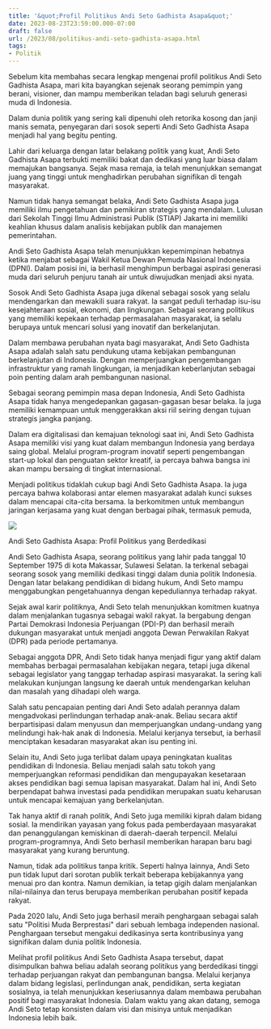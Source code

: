 ```yaml
---
title: '&quot;Profil Politikus Andi Seto Gadhista Asapa&quot;'
date: 2023-08-23T23:59:00.000-07:00
draft: false
url: /2023/08/politikus-andi-seto-gadhista-asapa.html
tags: 
- Politik
---
```


  

Sebelum kita membahas secara lengkap mengenai profil politikus Andi Seto Gadhista Asapa, mari kita bayangkan sejenak seorang pemimpin yang berani, visioner, dan mampu memberikan teladan bagi seluruh generasi muda di Indonesia.  
  
Dalam dunia politik yang sering kali dipenuhi oleh retorika kosong dan janji manis semata, penyegaran dari sosok seperti Andi Seto Gadhista Asapa menjadi hal yang begitu penting.  
  
Lahir dari keluarga dengan latar belakang politik yang kuat, Andi Seto Gadhista Asapa terbukti memiliki bakat dan dedikasi yang luar biasa dalam memajukan bangsanya. Sejak masa remaja, ia telah menunjukkan semangat juang yang tinggi untuk menghadirkan perubahan signifikan di tengah masyarakat.  
  
Namun tidak hanya semangat belaka, Andi Seto Gadhista Asapa juga memiliki ilmu pengetahuan dan pemikiran strategis yang mendalam. Lulusan dari Sekolah Tinggi Ilmu Administrasi Publik (STIAP) Jakarta ini memiliki keahlian khusus dalam analisis kebijakan publik dan manajemen pemerintahan.  
  
Andi Seto Gadhista Asapa telah menunjukkan kepemimpinan hebatnya ketika menjabat sebagai Wakil Ketua Dewan Pemuda Nasional Indonesia (DPNI). Dalam posisi ini, ia berhasil menghimpun berbagai aspirasi generasi muda dari seluruh penjuru tanah air untuk diwujudkan menjadi aksi nyata.  
  
Sosok Andi Seto Gadhista Asapa juga dikenal sebagai sosok yang selalu mendengarkan dan mewakili suara rakyat. Ia sangat peduli terhadap isu-isu kesejahteraan sosial, ekonomi, dan lingkungan. Sebagai seorang politikus yang memiliki kepekaan terhadap permasalahan masyarakat, ia selalu berupaya untuk mencari solusi yang inovatif dan berkelanjutan.  
  
Dalam membawa perubahan nyata bagi masyarakat, Andi Seto Gadhista Asapa adalah salah satu pendukung utama kebijakan pembangunan berkelanjutan di Indonesia. Dengan memperjuangkan pengembangan infrastruktur yang ramah lingkungan, ia menjadikan keberlanjutan sebagai poin penting dalam arah pembangunan nasional.  
  
Sebagai seorang pemimpin masa depan Indonesia, Andi Seto Gadhista Asapa tidak hanya mengedepankan gagasan-gagasan besar belaka. Ia juga memiliki kemampuan untuk menggerakkan aksi riil seiring dengan tujuan strategis jangka panjang.  
  
Dalam era digitalisasi dan kemajuan teknologi saat ini, Andi Seto Gadhista Asapa memiliki visi yang kuat dalam membangun Indonesia yang berdaya saing global. Melalui program-program inovatif seperti pengembangan start-up lokal dan penguatan sektor kreatif, ia percaya bahwa bangsa ini akan mampu bersaing di tingkat internasional.  
  
Menjadi politikus tidaklah cukup bagi Andi Seto Gadhista Asapa. Ia juga percaya bahwa kolaborasi antar elemen masyarakat adalah kunci sukses dalam mencapai cita-cita bersama. Ia berkomitmen untuk membangun jaringan kerjasama yang kuat dengan berbagai pihak, termasuk pemuda,

  

![](https://media.suara.com/suara-partners/tangsel/thumbs/1200x675/2022/09/14/2-200px-bupati-sinjai-andi-seto-gadhista-asapa.jpg)

  

Andi Seto Gadhista Asapa: Profil Politikus yang Berdedikasi

  

Andi Seto Gadhista Asapa, seorang politikus yang lahir pada tanggal 10 September 1975 di kota Makassar, Sulawesi Selatan. Ia terkenal sebagai seorang sosok yang memiliki dedikasi tinggi dalam dunia politik Indonesia. Dengan latar belakang pendidikan di bidang hukum, Andi Seto mampu menggabungkan pengetahuannya dengan kepeduliannya terhadap rakyat.

  

Sejak awal karir politiknya, Andi Seto telah menunjukkan komitmen kuatnya dalam menjalankan tugasnya sebagai wakil rakyat. Ia bergabung dengan Partai Demokrasi Indonesia Perjuangan (PDI-P) dan berhasil meraih dukungan masyarakat untuk menjadi anggota Dewan Perwakilan Rakyat (DPR) pada periode pertamanya.

  

Sebagai anggota DPR, Andi Seto tidak hanya menjadi figur yang aktif dalam membahas berbagai permasalahan kebijakan negara, tetapi juga dikenal sebagai legislator yang tanggap terhadap aspirasi masyarakat. Ia sering kali melakukan kunjungan langsung ke daerah untuk mendengarkan keluhan dan masalah yang dihadapi oleh warga.

  

Salah satu pencapaian penting dari Andi Seto adalah perannya dalam mengadvokasi perlindungan terhadap anak-anak. Beliau secara aktif berpartisipasi dalam menyusun dan memperjuangkan undang-undang yang melindungi hak-hak anak di Indonesia. Melalui kerjanya tersebut, ia berhasil menciptakan kesadaran masyarakat akan isu penting ini.

  

Selain itu, Andi Seto juga terlibat dalam upaya peningkatan kualitas pendidikan di Indonesia. Beliau menjadi salah satu tokoh yang memperjuangkan reformasi pendidikan dan mengupayakan kesetaraan akses pendidikan bagi semua lapisan masyarakat. Dalam hal ini, Andi Seto berpendapat bahwa investasi pada pendidikan merupakan suatu keharusan untuk mencapai kemajuan yang berkelanjutan.

  

Tak hanya aktif di ranah politik, Andi Seto juga memiliki kiprah dalam bidang sosial. Ia mendirikan yayasan yang fokus pada pemberdayaan masyarakat dan penanggulangan kemiskinan di daerah-daerah terpencil. Melalui program-programnya, Andi Seto berhasil memberikan harapan baru bagi masyarakat yang kurang beruntung.

  

Namun, tidak ada politikus tanpa kritik. Seperti halnya lainnya, Andi Seto pun tidak luput dari sorotan publik terkait beberapa kebijakannya yang menuai pro dan kontra. Namun demikian, ia tetap gigih dalam menjalankan nilai-nilainya dan terus berupaya memberikan perubahan positif kepada rakyat.

  

Pada 2020 lalu, Andi Seto juga berhasil meraih penghargaan sebagai salah satu "Politisi Muda Berprestasi" dari sebuah lembaga independen nasional. Penghargaan tersebut mengakui dedikasinya serta kontribusinya yang signifikan dalam dunia politik Indonesia.

  

Melihat profil politikus Andi Seto Gadhista Asapa tersebut, dapat disimpulkan bahwa beliau adalah seorang politikus yang berdedikasi tinggi terhadap perjuangan rakyat dan pembangunan bangsa. Melalui kerjanya dalam bidang legislasi, perlindungan anak, pendidikan, serta kegiatan sosialnya, ia telah menunjukkan keseriusannya dalam membawa perubahan positif bagi masyarakat Indonesia. Dalam waktu yang akan datang, semoga Andi Seto tetap konsisten dalam visi dan misinya untuk menjadikan Indonesia lebih baik.
